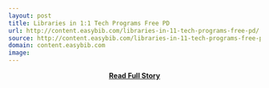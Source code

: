 ```yaml
---
layout: post
title: Libraries in 1:1 Tech Programs Free PD
url: http://content.easybib.com/libraries-in-11-tech-programs-free-pd/
source: http://content.easybib.com/libraries-in-11-tech-programs-free-pd/
domain: content.easybib.com
image: 
---
```


<p></p>
<center><p><a href="http://content.easybib.com/libraries-in-11-tech-programs-free-pd/" style='padding:25px; font-sze:18px; font-weight: bold;'>Read Full Story</a></p></center>
